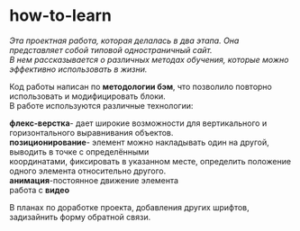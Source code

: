 # how-to-learn
*Эта проектная работа, которая делалась в два этапа. Она представляет собой типовой одностраничный сайт.  
В нем рассказывается о различных методах обучения, которые можно эффективно использовать в жизни.* 


Код работы написан по **методологии бэм**, что позволило повторно использовать и модифицировать блоки.  
В работе используются различные технологии: 

**флекс-верстка**-  дает широкие возможности для вертикального и горизонтального выравнивания объектов.   
**позиционирование**- элемент можно накладывать один на другой, выводить в точке с определёнными  
координатами, фиксировать в указанном месте, определить положение одного элемента относительно другого.  
**анимация**-постоянное движение элемента  
работа с **видео** 

В планах по доработке проекта, добавления других шрифтов, задизайнить форму обратной связи.
 
